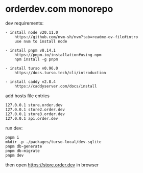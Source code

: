 # orderdev.com monorepo

dev requirements:
```
- install node v20.11.0
    https://github.com/nvm-sh/nvm?tab=readme-ov-file#intro
    use nvm to install node

- install pnpm v8.14.1
    https://pnpm.io/installation#using-npm
    npm install -g pnpm

- install turso v0.96.0
    https://docs.turso.tech/cli/introduction

- install caddy v2.8.4
    https://caddyserver.com/docs/install
```


add hosts file entries
```
127.0.0.1 store.order.dev
127.0.0.1 store2.order.dev
127.0.0.1 store3.order.dev
127.0.0.1 api.order.dev
```

run dev:
```
pnpm i
mkdir -p ./packages/turso-local/dev-sqlite
pnpm db-generate
pnpm db-migrate
pnpm dev
```

then open https://store.order.dev in browser